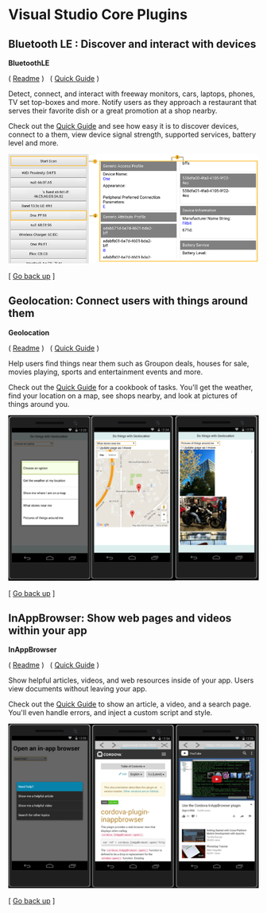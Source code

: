 <properties
   pageTitle="Visual Studio Core Plugins | Cordova"
   description="Visual Studio Plugins"
   services="na"
   documentationCenter=""
   authors="normesta"
   tags=""/>
<tags
   ms.service="na"
   ms.devlang="javascript"
   ms.topic="article"
   ms.tgt_pltfrm="mobile-multiple"
   ms.workload="na"
   ms.date="05/03/2016"
   ms.author="normesta"/>

# <a id="top"></a>Visual Studio Core Plugins

## Bluetooth LE : Discover and interact with devices

**BluetoothLE**

   ( [Readme](https://www.npmjs.com/package/cordova-plugin-bluetoothle) ) &nbsp; ( [Quick Guide](https://www.npmjs.com/package/cordova-plugin-bluetoothle#sample-discover-and-interact-with-bluetooth-le-devices) )

Detect, connect, and interact with freeway monitors, cars, laptops, phones, TV set top-boxes and more. Notify users as they approach a restaurant that serves their favorite dish or a great promotion at a shop nearby.

Check out the [Quick Guide](https://www.npmjs.com/package/cordova-plugin-bluetoothle#sample-discover-and-interact-with-bluetooth-le-devices) and see how easy it is to discover devices, connect to a them, view device signal strength, supported services, battery level and more.

![scan-for-devices](media/use-cordova-plugins/bluetoothle-app-scan.png)

[ [Go back up](#top) ]

## Geolocation: Connect users with things around them

**Geolocation**

( [Readme](https://www.npmjs.com/package/cordova-plugin-geolocation) ) &nbsp; ( [Quick Guide](https://github.com/normesta/cordova-plugin-geolocation/blob/master/README.md#sample-get-the-weather-find-stores-and-see-photos-of-things-nearby-with-geolocation) )

Help users find things near them such as Groupon deals, houses for sale, movies playing, sports and entertainment events and more.

Check out the [Quick Guide](https://github.com/normesta/cordova-plugin-geolocation/blob/master/README.md#sample-get-the-weather-find-stores-and-see-photos-of-things-nearby-with-geolocation) for a cookbook of tasks. You'll get the weather, find your location on a map, see shops nearby, and look at pictures of things around you.

![scan-for-devices](media/use-cordova-plugins/geolocation-sample.png)

[ [Go back up](#top) ]

## InAppBrowser: Show web pages and videos within your app

**InAppBrowser**

( [Readme](https://www.npmjs.com/package/cordova-plugin-inappbrowser) ) &nbsp; ( [Quick Guide](https://github.com/normesta/cordova-plugin-inappbrowser/blob/master/README.md#sample-show-help-pages-with-an-inappbrowser) )

Show helpful articles, videos, and web resources inside of your app. Users view documents without leaving your app.    

Check out the [Quick Guide](https://github.com/normesta/cordova-plugin-inappbrowser/blob/master/README.md#sample-show-help-pages-with-an-inappbrowser) to show an article, a video, and a search page. You'll even handle errors, and inject a custom script and style.


![scan-for-devices](media/use-cordova-plugins/inappbrowser-sample.png)

[ [Go back up](#top) ]
